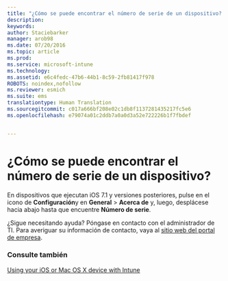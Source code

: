 ```yaml
---
title: "¿Cómo se puede encontrar el número de serie de un dispositivo? | Microsoft Intune"
description: 
keywords: 
author: Staciebarker
manager: arob98
ms.date: 07/20/2016
ms.topic: article
ms.prod: 
ms.service: microsoft-intune
ms.technology: 
ms.assetid: e6c4fedc-47b6-44b1-8c59-2fb81417f978
ROBOTS: noindex,nofollow
ms.reviewer: esmich
ms.suite: ems
translationtype: Human Translation
ms.sourcegitcommit: c017a666bf208e02c1db8f1137281435217fc5e6
ms.openlocfilehash: e79074a01c2ddb7a0a0d3a52e722226b1f7fbdef


---
```



# ¿Cómo se puede encontrar el número de serie de un dispositivo?

En dispositivos que ejecutan iOS 7.1 y versiones posteriores, pulse en el icono de **Configuración**y en **General** > **Acerca de** y, luego, desplácese hacia abajo hasta que encuentre **Número de serie**.

¿Sigue necesitando ayuda? Póngase en contacto con el administrador de TI. Para averiguar su información de contacto, vaya al [sitio web del portal de empresa](http://portal.manage.microsoft.com).

### Consulte también
[Using your iOS or Mac OS X device with Intune](using-your-ios-or-mac-os-x-device-with-intune.md)


<!--HONumber=Jul16_HO3-->


